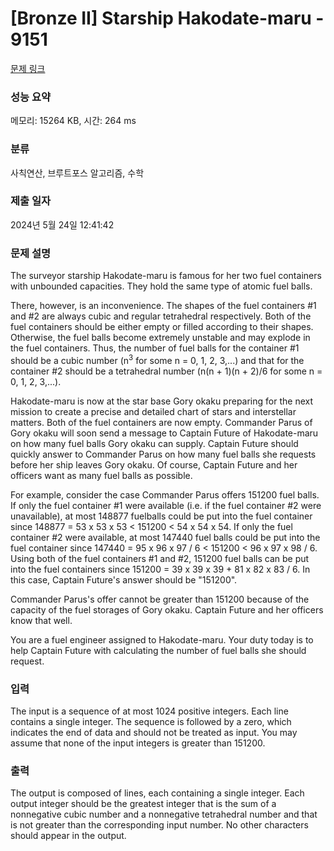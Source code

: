 # [Bronze II] Starship Hakodate-maru - 9151 

[문제 링크](https://www.acmicpc.net/problem/9151) 

### 성능 요약

메모리: 15264 KB, 시간: 264 ms

### 분류

사칙연산, 브루트포스 알고리즘, 수학

### 제출 일자

2024년 5월 24일 12:41:42

### 문제 설명

<p>The surveyor starship Hakodate-maru is famous for her two fuel containers with unbounded capacities. They hold the same type of atomic fuel balls.</p>

<p>There, however, is an inconvenience. The shapes of the fuel containers #1 and #2 are always cubic and regular tetrahedral respectively. Both of the fuel containers should be either empty or filled according to their shapes. Otherwise, the fuel balls become extremely unstable and may explode in the fuel containers. Thus, the number of fuel balls for the container #1 should be a cubic number (n<sup>3</sup> for some n = 0, 1, 2, 3,...) and that for the container #2 should be a tetrahedral number (n(n + 1)(n + 2)/6 for some n = 0, 1, 2, 3,...).</p>

<p>Hakodate-maru is now at the star base Gory okaku preparing for the next mission to create a precise and detailed chart of stars and interstellar matters. Both of the fuel containers are now empty. Commander Parus of Gory okaku will soon send a message to Captain Future of Hakodate-maru on how many fuel balls Gory okaku can supply. Captain Future should quickly answer to Commander Parus on how many fuel balls she requests before her ship leaves Gory okaku. Of course, Captain Future and her officers want as many fuel balls as possible.</p>

<p>For example, consider the case Commander Parus offers 151200 fuel balls. If only the fuel container #1 were available (i.e. if the fuel container #2 were unavailable), at most 148877 fuelballs could be put into the fuel container since 148877 = 53 x 53 x 53 < 151200 < 54 x 54 x 54. If only the fuel container #2 were available, at most 147440 fuel balls could be put into the fuel container since 147440 = 95 x 96 x 97 / 6 < 151200 < 96 x 97 x 98 / 6. Using both of the fuel containers #1 and #2, 151200 fuel balls can be put into the fuel containers since 151200 = 39 x 39 x 39 + 81 x 82 x 83 / 6. In this case, Captain Future's answer should be "151200".</p>

<p>Commander Parus's offer cannot be greater than 151200 because of the capacity of the fuel storages of Gory okaku. Captain Future and her officers know that well.</p>

<p>You are a fuel engineer assigned to Hakodate-maru. Your duty today is to help Captain Future with calculating the number of fuel balls she should request.</p>

### 입력 

 <p>The input is a sequence of at most 1024 positive integers. Each line contains a single integer. The sequence is followed by a zero, which indicates the end of data and should not be treated as input. You may assume that none of the input integers is greater than 151200.</p>

### 출력 

 <p>The output is composed of lines, each containing a single integer. Each output integer should be the greatest integer that is the sum of a nonnegative cubic number and a nonnegative tetrahedral number and that is not greater than the corresponding input number. No other characters should appear in the output.</p>

